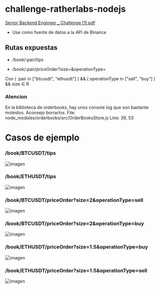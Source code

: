 # challenge-ratherlabs-nodejs

[Senior Backend Engineer _ Challenge (1).pdf](https://github.com/SantiagoIvan/challenge-ratherlabs-nodejs/files/8335450/Senior.Backend.Engineer._.Challenge.1.pdf)

- Use como fuente de datos a la API de Binance


## Rutas expuestas

- /book/:pair/tips

- /book/:pair/priceOrder?size=<size>&operationType=<operationType>

Con ( :pair in ["btcusdt", "ethusdt"] ) && ( operationType in ["sell", "buy"] ) && size ∈  R 
  

### Atencion

En la biblioteca de orderbooks, hay unos console log que son bastante molestos. Aconsejo borrarlos.
File:  node_modules/orderbooks/src/OrderBooksStore.js
Line: 39, 53

  
# Casos de ejemplo

###  /book/BTCUSDT/tips

  ![imagen](https://user-images.githubusercontent.com/48731203/160450072-02e08747-204d-48ac-befc-319c62ee6e1c.png)

###  /book/ETHUSDT/tips
  
  ![imagen](https://user-images.githubusercontent.com/48731203/160450343-fb00d5cc-155d-4607-8acc-33d89d68e03f.png)

###  /book/BTCUSDT/priceOrder?size=2&operationType=sell
  ![imagen](https://user-images.githubusercontent.com/48731203/160451279-1d6256b8-fbe3-4510-8bd6-876ca9139190.png)

###  /book/BTCUSDT/priceOrder?size=2&operationType=buy
  ![imagen](https://user-images.githubusercontent.com/48731203/160451418-85cc053e-84a5-48e5-90a0-2927ec4f1764.png)

###  /book/ETHUSDT/priceOrder?size=1.5&operationType=buy
  ![imagen](https://user-images.githubusercontent.com/48731203/160451624-df9e4f36-0681-42a0-941d-6762bfcb59a1.png)

###  /book/ETHUSDT/priceOrder?size=1.5&operationType=sell
  ![imagen](https://user-images.githubusercontent.com/48731203/160451578-4985cda6-8b3a-4938-9f91-8087beb98a2b.png)

  

